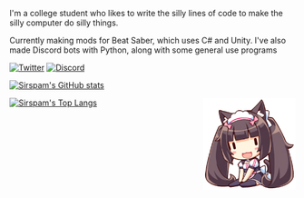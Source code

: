 I'm a college student who likes to write the silly lines of code to make the silly computer do silly things.

Currently making mods for Beat Saber, which uses C# and Unity. I've also made Discord bots with Python, along with some general use programs

[![Twitter](https://img.shields.io/badge/Twitter--1DA1F2?logo=twitter)](https://twitter.com/Sirspamalot555)
[![Discord](https://img.shields.io/badge/Discord%20Server--5865F2?logo=discord&logoColor=white)](https://discord.gg/dWX6fpGUK9)

[![Sirspam's GitHub stats](https://github-readme-stats.vercel.app/api?username=sirspam&count_private=true&hide=issues&show_icons=true&theme=react&bg_color=60,246bce,ffcc00&hide_border=true&border_radius=8)](https://github.com/anuraghazra/github-readme-stats)

[![Sirspam's Top Langs](https://github-readme-stats.vercel.app/api/top-langs/?username=sirspam&layout=compact&theme=react&bg_color=60,246bce,ffcc00&hide_border=true&border_radius=8)](https://github.com/anuraghazra/github-readme-stats)
<img src="chocola_mini_sitting.png" align="right" width="162" height="162">
